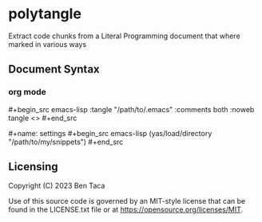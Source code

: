 # polytangle

Extract code chunks from a Literal Programming document that where marked in various ways


## Document Syntax

### org mode

   #+begin_src emacs-lisp :tangle "/path/to/.emacs" :comments both :noweb tangle
   <<settings>>
   #+end_src

   #+name: settings
   #+begin_src emacs-lisp
   (yas/load/directory "/path/to/my/snippets")
   #+end_src


## Licensing

Copyright (C) 2023 Ben Taca

Use of this source code is governed by an MIT-style
license that can be found in the LICENSE.txt file or at
https://opensource.org/licenses/MIT.

